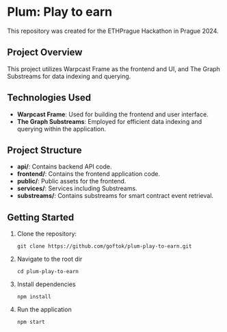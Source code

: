 # Plum: Play to earn

This repository was created for the ETHPrague Hackathon in Prague 2024.

## Project Overview

This project utilizes Warpcast Frame as the frontend and UI, and The Graph Substreams for data indexing and querying. 

## Technologies Used

- **Warpcast Frame**: Used for building the frontend and user interface.
- **The Graph Substreams**: Employed for efficient data indexing and querying within the application.

## Project Structure

- **api/**: Contains backend API code.
- **frontend/**: Contains the frontend application code.
- **public/**: Public assets for the frontend.
- **services/**: Services including Substreams.
- **substreams/**: Contains substreams for smart contract event retrieval.

## Getting Started

1. Clone the repository:
   ```shell
   git clone https://github.com/goftok/plum-play-to-earn.git
   ```
2. Navigate to the root dir
   ```shell
   cd plum-play-to-earn
   ```
3. Install dependencies
   ```shell
   npm install
   ```
4. Run the application
   ```shell
   npm start
   ```

